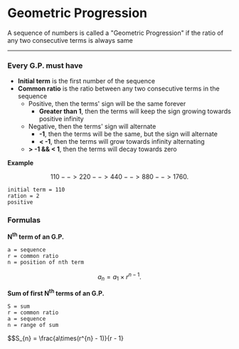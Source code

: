 # Geometric Progression

A sequence of numbers is called a "Geometric Progression" if the ratio of any two consecutive terms is always same

* * *

### Every G.P. must have

- **Initial term** is the first number of the sequence
- **Common ratio** is the ratio between any two consecutive terms in the sequence
    * Positive, then the terms' sign will be the same forever
        * **Greater than 1**, then the terms will keep the sign growing towards positive infinity
    * Negative, then the terms' sign will alternate
        * **-1**, then the terms will be the same, but the sign will alternate
        * **< -1**, then the terms will grow towards infinity alternating
    * **> -1 && < 1**, then the terms will decay towards zero

**Example**

$$110 --> 220 --> 440 --> 880 --> 1760.$$

```
initial term = 110
ration = 2
positive
```

### Formulas

**N<sup>th</sup> term of an G.P.**

```
a = sequence
r = common ratio
n = position of nth term
```

$$a_{n} = a_{1}\times r^{n - 1}.$$

**Sum of first N<sup>th</sup> terms of an G.P.**

```
S = sum
r = common ratio
a = sequence
n = range of sum
```

$$S_{n} = \frac{a\times(r^{n} - 1)}{r - 1}
